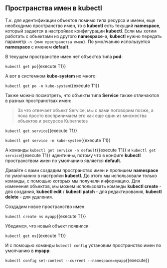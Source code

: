 ## Пространства имен в kubectl

Т.к. для идентификации объектов помимо типа ресурса и имени, еще необходимо пространство имен, то в **kubectl** есть текущий **namespace**, который задается в настройках конфигурации **kubectl**. Если мы хотим работать с объектами из другого **namespace**-a, **kubectl** нужно передать параметр `-n {имя пространства имен}`. По умолчанию используется **namespace** с именем **default**.

В текущем пространстве имен нет объектов типа **pod**:

`kubectl get po`{{execute T1}}

А вот в системном **kube-system** их много:

`kubectl get po -n kube-system`{{execute T1}}

Также можно посмотреть, что объекты типа **Service** также отличаются в разных пространствах имен: 

> За что отвечает объект Service, мы с вами поговорим позже, а пока просто воспринимаем его как еще один из множества объектов и ресурсов Kubernetes

`kubectl get service`{{execute T1}}

`kubectl get service -n kube-system`{{execute T1}}

A команды `kubectl get service -n default`{{execute T1}} и `kubectl get service`{{execute T1}} идентичны, потому что в конфиге **kubectl** пространством имен по умолчанию является **default**.

Давайте с вами создадим пространство имен и пропишем **namespace** по умолчанию в настройки **kubectl**. До этого мы использовали только команды, с помощью которых мы получали информацию. Для изменения объектов, мы можем использовать команды **kubectl create** - для создания, **kubectl edit** / **kubectl patch** - для редактирования, **kubectl delete** - для удаления.

Создадим новое пространство имен:

`kubectl create ns myapp`{{execute T1}}

Убедимся, что новый объект появился:

`kubectl get ns`{{execute T1}}

И с помощью команды `kubectl config` установим пространство имен по умолчанию в **myapp**.

`kubectl config set-context --current --namespace=myapp`{{execute}}

